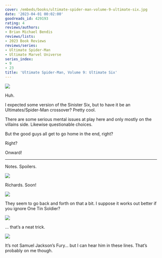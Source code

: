 ```yaml
---
cover: /embeds/books/ultimate-spider-man-volume-9-ultimate-six.jpg
date: '2023-04-01 00:02:00'
goodreads_id: 429193
rating: 4
reviews/authors:
- Brian Michael Bendis
reviews/lists:
- 2023 Book Reviews
reviews/series:
- Ultimate Spider-Man
- Ultimate Marvel Universe
series_index:
- 9
- 23
title: 'Ultimate Spider-Man, Volume 9: Ultimate Six'
---
```

![](/embeds/books/attachments/ultimate-six-e6f5fb.png)

Huh. 

I expected some version of the Sinister Six, but to have it be an Ultimates/Spider-Man crossover? Pretty cool. 

There are some serious mental issues at play here and only mostly on the villains side. Likewise questionable choices. 

But the good guys all get to go home in the end, right?

Right?

Onward!

<!--more-->

---



Notes. Spoilers. 

![](/embeds/books/attachments/ultimate-six-a874b1.png)

Richards. Soon!

![](/embeds/books/attachments/ultimate-six-60bfd4.png)

They seem to go back and forth on that a bit. I suppose it works out better if you ignore One Tin Soldier?

![](/embeds/books/attachments/ultimate-six-9e2dba.png)

… that’s a neat trick. 

![](/embeds/books/attachments/ultimate-six-3532d4.png)

It’s not Samuel Jackson’s Fury… but I can hear him in these lines. That’s probably on me though. 


